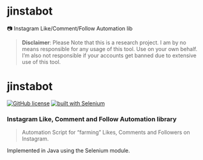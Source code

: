 # jinstabot
📷 Instagram Like/Comment/Follow Automation lib

> **Disclaimer**: Please Note that this is a research project. I am by no means responsible for any usage of this tool. Use on your own behalf. I’m also not responsible if your accounts get banned due to extensive use of this tool.

# jinstabot
[![GitHub license](https://img.shields.io/badge/License-GPL%20v3-blue.svg)](https://github.com/alaptseu/jinstabot/blob/master/LICENSE)
[![built with Selenium](https://img.shields.io/badge/built%20with-Selenium-red.svg)](https://github.com/SeleniumHQ/selenium)

### Instagram Like, Comment and Follow Automation library

> Automation Script for “farming” Likes, Comments and Followers on Instagram. 

Implemented in Java using the Selenium module.
